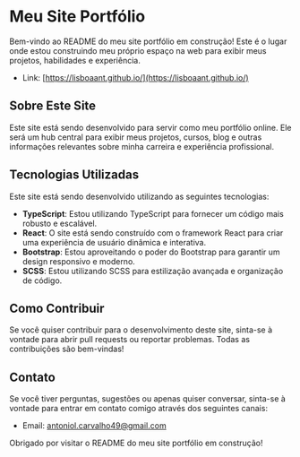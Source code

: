 # Meu Site Portfólio

Bem-vindo ao README do meu site portfólio em construção! Este é o lugar onde estou construindo meu próprio espaço na web para exibir meus projetos, habilidades e experiência.
- Link: [https://lisboaant.github.io/](https://lisboaant.github.io/)

## Sobre Este Site

Este site está sendo desenvolvido para servir como meu portfólio online. Ele será um hub central para exibir meus projetos, cursos, blog e outras informações relevantes sobre minha carreira e experiência profissional.

## Tecnologias Utilizadas

Este site está sendo desenvolvido utilizando as seguintes tecnologias:

- **TypeScript**: Estou utilizando TypeScript para fornecer um código mais robusto e escalável.
- **React**: O site está sendo construído com o framework React para criar uma experiência de usuário dinâmica e interativa.
- **Bootstrap**: Estou aproveitando o poder do Bootstrap para garantir um design responsivo e moderno.
- **SCSS**: Estou utilizando SCSS para estilização avançada e organização de código.

## Como Contribuir

Se você quiser contribuir para o desenvolvimento deste site, sinta-se à vontade para abrir pull requests ou reportar problemas. Todas as contribuições são bem-vindas!

## Contato

Se você tiver perguntas, sugestões ou apenas quiser conversar, sinta-se à vontade para entrar em contato comigo através dos seguintes canais:

- Email: [antoniol.carvalho49@gmail.com](antoniol.carvalho49@gmail.com)

Obrigado por visitar o README do meu site portfólio em construção!
